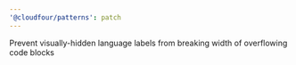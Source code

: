 ```yaml
---
'@cloudfour/patterns': patch
---
```


Prevent visually-hidden language labels from breaking width of overflowing code blocks
